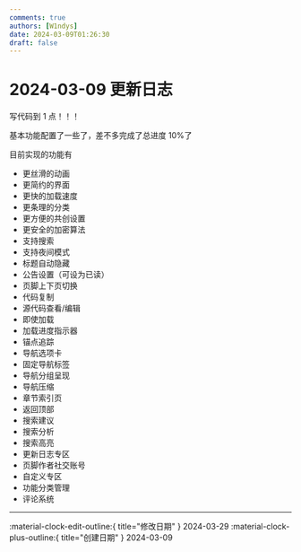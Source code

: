 ```yaml
---
comments: true
authors: [W1ndys]
date: 2024-03-09T01:26:30
draft: false
---
```


# 2024-03-09 更新日志

写代码到 1 点！！！

基本功能配置了一些了，差不多完成了总进度 10%了

<!-- more -->

目前实现的功能有

- 更丝滑的动画
- 更简约的界面
- 更快的加载速度
- 更条理的分类
- 更方便的共创设置
- 更安全的加密算法
- 支持搜索
- 支持夜间模式
- 标题自动隐藏
- 公告设置（可设为已读）
- 页脚上下页切换
- 代码复制
- 源代码查看/编辑
- 即使加载
- 加载进度指示器
- 锚点追踪
- 导航选项卡
- 固定导航标签
- 导航分组呈现
- 导航压缩
- 章节索引页
- 返回顶部
- 搜索建议
- 搜索分析
- 搜索高亮
- 更新日志专区
- 页脚作者社交账号
- 自定义专区
- 功能分类管理
- 评论系统

---

:material-clock-edit-outline:{ title="修改日期" } 2024-03-29
:material-clock-plus-outline:{ title="创建日期" } 2024-03-09

